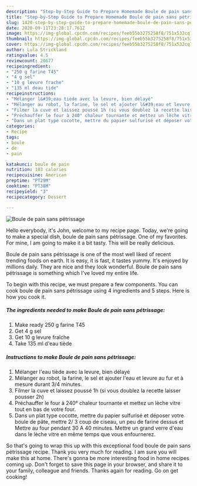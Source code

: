 ```yaml
---
description: "Step-by-Step Guide to Prepare Homemade Boule de pain sans pétrissage"
title: "Step-by-Step Guide to Prepare Homemade Boule de pain sans pétrissage"
slug: 1420-step-by-step-guide-to-prepare-homemade-boule-de-pain-sans-petrissage
date: 2020-09-11T23:28:17.761Z
image: https://img-global.cpcdn.com/recipes/feeb55b3275258f8/751x532cq70/boule-de-pain-sans-petrissage-photo-principale-de-la-recette.jpg
thumbnail: https://img-global.cpcdn.com/recipes/feeb55b3275258f8/751x532cq70/boule-de-pain-sans-petrissage-photo-principale-de-la-recette.jpg
cover: https://img-global.cpcdn.com/recipes/feeb55b3275258f8/751x532cq70/boule-de-pain-sans-petrissage-photo-principale-de-la-recette.jpg
author: Lula Strickland
ratingvalue: 4.5
reviewcount: 20677
recipeingredient:
- "250 g farine T45"
- "4 g sel"
- "10 g levure frache"
- "135 ml deau tide"
recipeinstructions:
- "Mélanger l&#39;eau tiède avec la levure, bien délayé"
- "Mélanger au robot, la farine, le sel et ajouter l&#39;eau et levure au fur et à mesure durant 3/4 minutes."
- "Filmer la cuve et laissez poussé 1h (si vous doublez la recette laisser pousser 2h)"
- "Préchauffer le four à 240° chaleur tournante et mettez un lèche vitre tout en bas de votre four."
- "Dans un plat type cocotte, mettre du papier sulfurisé et déposer votre boule de pâte, mettre 2/ 3 coup de ciseau, un peu de farine dessus et Mettre au four pendant 30 A 40 minutes. Mettre un grand verre d&#39;eau dans le lèche vitre en même temps que vous enfournerez."
categories:
- Recipe
tags:
- boule
- de
- pain

katakunci: boule de pain 
nutrition: 103 calories
recipecuisine: American
preptime: "PT29M"
cooktime: "PT38M"
recipeyield: "3"
recipecategory: Dessert

---
```



![Boule de pain sans pétrissage](https://img-global.cpcdn.com/recipes/feeb55b3275258f8/751x532cq70/boule-de-pain-sans-petrissage-photo-principale-de-la-recette.jpg)

Hello everybody, it's John, welcome to my recipe page. Today, we're going to make a special dish, boule de pain sans pétrissage. One of my favorites. For mine, I am going to make it a bit tasty. This will be really delicious.

Boule de pain sans pétrissage is one of the most well liked of recent trending foods on earth. It is easy, it is fast, it tastes yummy. It's enjoyed by millions daily. They are nice and they look wonderful. Boule de pain sans pétrissage is something which I've loved my entire life.




To begin with this recipe, we must prepare a few components. You can cook boule de pain sans pétrissage using 4 ingredients and 5 steps. Here is how you cook it.

<!--inarticleads1-->

##### The ingredients needed to make Boule de pain sans pétrissage:

1. Make ready 250 g farine T45
1. Get 4 g sel
1. Get 10 g levure fraîche
1. Take 135 ml d&#39;eau tiède




<!--inarticleads2-->

##### Instructions to make Boule de pain sans pétrissage:

1. Mélanger l&#39;eau tiède avec la levure, bien délayé
1. Mélanger au robot, la farine, le sel et ajouter l&#39;eau et levure au fur et à mesure durant 3/4 minutes.
1. Filmer la cuve et laissez poussé 1h (si vous doublez la recette laisser pousser 2h)
1. Préchauffer le four à 240° chaleur tournante et mettez un lèche vitre tout en bas de votre four.
1. Dans un plat type cocotte, mettre du papier sulfurisé et déposer votre boule de pâte, mettre 2/ 3 coup de ciseau, un peu de farine dessus et Mettre au four pendant 30 A 40 minutes. Mettre un grand verre d&#39;eau dans le lèche vitre en même temps que vous enfournerez.




So that's going to wrap this up with this exceptional food boule de pain sans pétrissage recipe. Thank you very much for reading. I am sure you will make this at home. There's gonna be more interesting food in home recipes coming up. Don't forget to save this page in your browser, and share it to your family, colleague and friends. Thanks again for reading. Go on get cooking!
